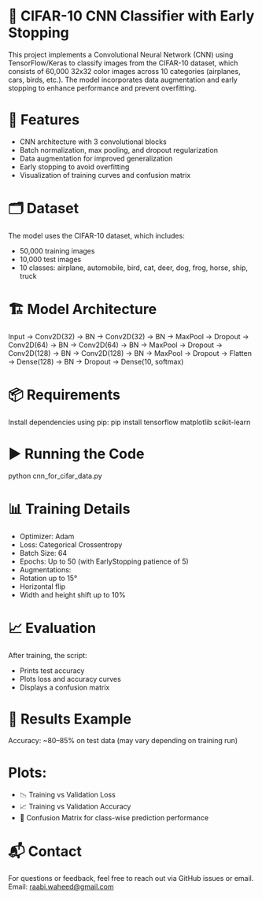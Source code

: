 # 🧠 CIFAR-10 CNN Classifier with Early Stopping
This project implements a Convolutional Neural Network (CNN) using TensorFlow/Keras to classify images from the CIFAR-10 dataset, which consists of 60,000 32x32 color images across 10 categories (airplanes, cars, birds, etc.). The model incorporates data augmentation and early stopping to enhance performance and prevent overfitting.

# 🚀 Features
- CNN architecture with 3 convolutional blocks
- Batch normalization, max pooling, and dropout regularization
- Data augmentation for improved generalization
- Early stopping to avoid overfitting
- Visualization of training curves and confusion matrix
# 🗂️ Dataset
The model uses the CIFAR-10 dataset, which includes:
- 50,000 training images
- 10,000 test images
- 10 classes: airplane, automobile, bird, cat, deer, dog, frog, horse, ship, truck
# 🏗️ Model Architecture
Input → Conv2D(32) → BN → Conv2D(32) → BN → MaxPool → Dropout
      → Conv2D(64) → BN → Conv2D(64) → BN → MaxPool → Dropout
      → Conv2D(128) → BN → Conv2D(128) → BN → MaxPool → Dropout
      → Flatten → Dense(128) → BN → Dropout → Dense(10, softmax)
# 📦 Requirements
Install dependencies using pip:
pip install tensorflow matplotlib scikit-learn
# ▶️ Running the Code
python cnn_for_cifar_data.py
# 📊 Training Details
- Optimizer: Adam
- Loss: Categorical Crossentropy
- Batch Size: 64
- Epochs: Up to 50 (with EarlyStopping patience of 5)
- Augmentations:
- Rotation up to 15°
- Horizontal flip
- Width and height shift up to 10%
# 📈 Evaluation
After training, the script:
- Prints test accuracy
- Plots loss and accuracy curves
- Displays a confusion matrix

# 📌 Results Example
Accuracy: ~80–85% on test data (may vary depending on training run)
# Plots:
- 📉 Training vs Validation Loss
- 📈 Training vs Validation Accuracy
- 🔢 Confusion Matrix for class-wise prediction performance
#  📬 Contact
For questions or feedback, feel free to reach out via GitHub issues or email. Email: raabi.waheed@gmail.com
